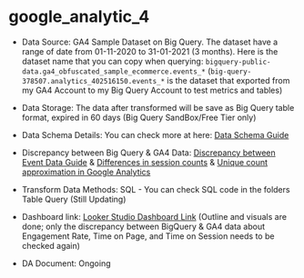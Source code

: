# google_analytic_4
- Data Source: GA4 Sample Dataset on Big Query. The dataset have a range of date from 01-11-2020 to 31-01-2021 (3 months). Here is the dataset name that you can copy when querying: `bigquery-public-data.ga4_obfuscated_sample_ecommerce.events_*`
(`big-query-378507.analytics_402516150.events_*` is the dataset that exported from my GA4 Account to my Big Query Account to test metrics and tables) 
- Data Storage: The data after transformed will be save as Big Query table format, expired in 60 days (Big Query SandBox/Free Tier only)
- Data Schema Details: You can check more at here: [Data Schema Guide](https://support.google.com/analytics/answer/7029846?hl=en&sjid=5908776957046870674-AP#zippy=%2Cdevice%2Cgeo%2Capp-info%2Ccollected-traffic-source%2Ctraffic-source%2Cstream-v%C3%A0-platform%2Cecommerce%2Citems)
- Discrepancy between Big Query & GA4 Data: [Discrepancy between Event Data Guide](https://support.google.com/analytics/answer/13578783?hl=en#zippy=%2Cin-this-article) & [Differences in session counts](https://support.google.com/analytics/answer/9191807) & [Unique count approximation in Google Analytics](https://developers.google.com/analytics/blog/2022/hll)
- Transform Data Methods: SQL - You can check SQL code in the folders Table Query (Still Updating)
- Dashboard link: [Looker Studio Dashboard Link](https://lookerstudio.google.com/u/0/reporting/340387ca-9899-443f-9c5a-ec1888f3738b/page/iJatD) (Outline and visuals are done; only the discrepancy between BigQuery & GA4 data about Engagement Rate, Time on Page, and Time on Session needs to be checked again)

- DA Document: Ongoing
